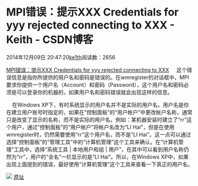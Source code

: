 # MPI错误：提示XXX Credentials for yyy rejected connecting to XXX - Keith - CSDN博客





2014年12月09日 20:47:20[ke1th](https://me.csdn.net/u012436149)阅读数：2656








[MPI错误：提示XXX Credentials for yyy rejected connecting to XXX](http://www.cnblogs.com/zealsoft/archive/2008/05/04/1181944.html)
    这个错误信息是指你所提供的用户名和密码是错误的。在wmregister的对话框中，MPI要求你提供一个用户名（Account）和密码（Password），这个用户名和密码必须是可以登录你的机器的，如果用户名和密码错误就会出现这样的信息。


    在Windows XP下，有时系统显示的用户名并不是实际的用户名。用户名是你在建立用户账号时指定的，如果在“控制面板”的“用户帐户”中更改帐户名称，通常只是改变了显示的名称，而不是实际的用户名。例如：某机器安装时建立了“rr”这个用户，通过“控制面板”的“用户帐户”将帐户名改为“LI Hai”，但是在使用wmregister时，仍然需要使用“rr”这个用户名，而不是“LI Hai”。这一点可以通过选择“控制面板”的“管理工具”中的“计算机管理”这个工具来确认。在“计算机管理”工具中，选择“系统工具 |
 本地用户和组 | 用户”，在其中可以看到用户名称仍然为“rr”，用户的“全名”一栏显示的是“LI Hai”。所以，在Windows XP中，如果出现上面提到的错误，最好使用“计算机管理”这个工具来查看一下真正的用户名。

![](http://images.cnblogs.com/cnblogs_com/zealsoft/useraccount.JPG)
[原址](http://http//www.cnblogs.com/zealsoft/archive/2008/05/04/1181944.html)






